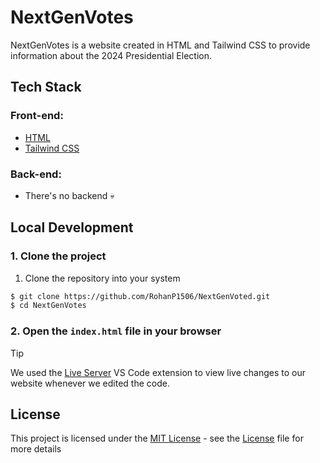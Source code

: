 # NextGenVotes
NextGenVotes is a website created in HTML and Tailwind CSS to provide information about the 2024 Presidential Election.

## Tech Stack
### Front-end:
- [HTML](https://developer.mozilla.org/en-US/docs/Web/HTML/)
- [Tailwind CSS](https://tailwindcss.com/)
### Back-end:
- There's no backend 💀

## Local Development
### 1. Clone the project
1. Clone the repository into your system
```bash
$ git clone https://github.com/RohanP1506/NextGenVoted.git
$ cd NextGenVotes
```

### 2. Open the `index.html` file in your browser
> [!TIP]
> We used the [Live Server](https://marketplace.visualstudio.com/items?itemName=ritwickdey.LiveServer/) VS Code extension to view live changes to our website whenever we edited the code.

## License
This project is licensed under the [MIT License](https://opensource.org/license/mit) - see the [License](https://github.com/RohanP1506/ElectionWebsite/blob/main/LICENSE) file for more details
